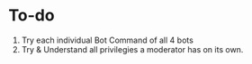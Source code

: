 # To-do


1. Try each individual Bot Command of all 4 bots
2. Try & Understand all privilegies a moderator has on its own.


